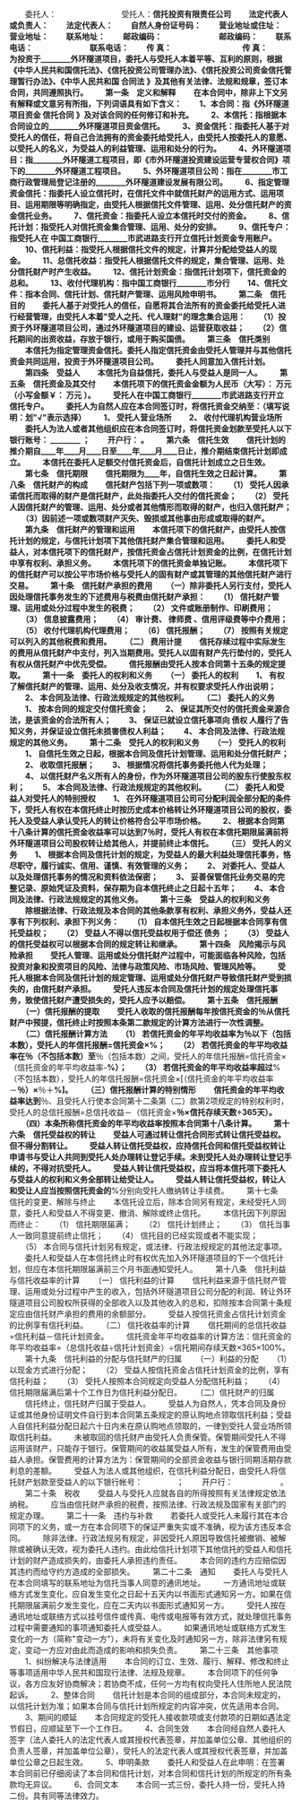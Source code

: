 
 


　　委托人：　　　　　　　　 受托人：________信托投资有限责任公司
　　法定代表人或负责人：　　 法定代表人：
　　自然人身份证号码：
　　营业地址或住址：　　　　 营业地址：
　　联系地址：
　　邮政编码：　　　　　　　 邮政编码：
　　联系电话：　　　　　　　 联系电话：
　　传 真：　　　　　　　　　传 真：　　
　　为投资于________外环隧道项目，委托人与受托人本着平等、互利的原则，根据《中华人民共和国信托法》、《信托投资公司管理办法》、《信托投资公司资金信托管理暂行办法》、《中华人民共和国
合同法
》及其他有关法律、法规和规章，签订本合同，共同遵照执行。
　　第一条　定义和解释
　　在本合同中，除非上下文另有解释或文意另有所指，下列词语具有如下含义：
　　1、本合同：指《________外环隧道项目资金
信托合同
》及对该合同的任何修订和补充。
　　2、本信托：指根据本合同设立的________外环隧道项目资金信托。
　　3、资金信托：指委托人基于对受托人的信任，将自己合法拥有的资金委托给受托人，由受托人按委托人的意愿、以受托人的名义，为受益人的利益管理、运用和处分的行为。
　　4、外环隧道项目：指________外环隧道工程项目，即《________市外环隧道投资建设运营专营权合同》项下的________外环隧道工程项目。
　　5、外环隧道项目公司：指在________市工商行政管理局登记注册的________外环隧道建设发展有限公司。
　　6、指定管理资金信托：指委托人设立信托时，在信托文件中就信托财产的运用方式、运用项目、运用期限等明确指定，由受托人根据信托文件管理、运用、处分信托财产的资金信托业务。
　　7、信托资金：指委托人设立本信托时交付的资金。
　　8、信托计划：指受托人对信托资金集合管理、运用、处分的安排。
　　9、信托专户：指受托人在 中国工商银行________市武进路支行开立信托计划资金专用账户。
　　10、信托利益：指受托人根据信托文件的规定，计算并分配给受益人的现金。
　　11、总信托收益：指受托人根据信托文件的规定，集合管理、运用、处分信托财产时产生收益。
　　12、信托计划资金：指信托计划项下，信托资金的总和。
　　13、收付代理机构：指中国工商银行________市分行
　　14、信托文件：指本合同、信托计划、信托财产管理、运用风险申明书。
　　第二条　信托目的
　　委托人基于对受托人的信任，自愿将其合法所有的资金委托给受托人进行经营管理，由受托人本着"受人之托、代人理财"的理念集合运用：
　　（1）投资于外环隧道项目公司，通过外环隧道项目的建设、运营获取收益；
　　（2）信托期间的出资收益，存放于银行，或用于购买国债。
　　第三条　信托类别
　　本信托为指定管理资金信托。委托人指定信托资金由受托人管理并与其他信托资金共同运用，投资于外环隧道项目公司。
　　委托人同意加入信托计划。
　　第四条　受益人
　　本信托为自益信托，委托人与受益人是同一人。
　　第五条　信托资金及其交付
　　本信托项下的信托资金金额为人民币（大写）： 万元（小写金额￥： 万元 ）。
　　受托人在中国工商银行________市武进路支行开立信托专户。
　　委托人为自然人应在本合同签订时，将信托资金交纳至：（填写说明：划"√"表示选择）
　　1、 受托人营业场所 
　　2、 收付代理机构营业场所 
　　委托人为法人或者其他组织应在本合同签订时，将信托资金划款至受托人以下银行账号： ________ ；
　　开户行：____________ 。
　　第六条　信托生效
　　信托计划的推介期自____年____月____日至____年____月____日止，推介期结束信托计划即成立。
　　本信托在委托人足额交付信托资金后，自信托计划成立之日生效。
　　第七条　信托期限
　　信托期限为____年，自信托生效之日起计算。
　　第八条　信托财产的构成
　　信托财产包括下列一项或数项：
　　（1） 受托人因承诺信托而取得的财产是信托财产，此处指委托人交付的信托资金；
　　（2） 受托人因信托财产的管理、运用、处分或者其他情形而取得的财产，也归入信托财产；
　　（3）因前述一项或数项财产灭失、毁损或其他事由形成或取得的财产。
　　第九条　信托财产的管理和运用
　　本信托项下的信托财产，由受托人按信托计划的规定，与信托计划项下其他信托财产集合管理和运用。
　　委托人和受益人，对本信托项下的信托财产，按信托资金占信托计划资金的比例，在信托计划中享有权利、承担义务。
　　本信托项下的信托资金单独记账。
　　本信托项下的信托财产可以按公平市场价格与受托人的固有财产或其管理的其他信托财产进行交易。
　　第十条　信托财产承担的费用
　　（一）除非委托人另行支付，受托人因处理信托事务发生的下述费用与税费由信托财产承担：
　　（1） 信托财产管理、运用或处分过程中发生的税费；
　　（2） 文件或账册制作、印刷费用；
　　（3） 信息披露费用；
　　（4） 审计费、
律师费
、信用评级费等中介费用；
　　（5） 收付代理机构代理费用；
　　（6） 信托报酬；
　　（7） 按照有关规定可以列入的其他税费和费用。
　　（二） 费用计提
　　信托存续过程中实际发生的费用从信托财产中支付，列入当期费用。受托人以固有财产先行垫付的，受托人有权从信托财产中优先受偿。
　　信托报酬由受托人按本合同第十五条的规定提取。
　　第十一条　委托人的权利和义务
　　（一） 委托人的权利
　　1、 有权了解信托财产的管理、运用、处分及收支情况，并有权要求受托人作出说明；
　　2、 本合同及法律、行政法规规定的其他权利。
　　（二） 委托人的义务
　　1、 按本合同的规定交付信托资金；
　　2、 保证其所交付的信托资金来源合法，是该资金的合法所有人；
　　3、 保证已就设立信托事项向
债权
人履行了告知义务，并保证设立信托未损害债权人利益；
　　4、 本合同及法律、行政法规规定的其他义务。
　　第十二条　受托人的权利和义务
　　（一） 受托人的权利
　　1、 自信托生效之日起，根据本合同及信托计划管理、运用和处分信托财产；
　　2、 收取信托报酬；
　　3、 根据情况将信托事务委托他人代为处理；
　　4、 以信托财产名义所有人的身份，作为外环隧道项目公司的股东行使股东权利；
　　5、 本合同及法律、行政法规规定的其他权利。
　　（二） 委托人和受益人对受托人的特别授权
　　1、 在外环隧道项目公司可分配利润全部分配的条件下，受托人有权在本信托终止时按历史成本价格转让外环隧道项目公司的股权，委托人及受益人承认受托人的转让价格符合公平市场价格。
　　2、 根据本合同第十八条计算的信托资金收益率可以达到7％时，受托人有权在本信托期限届满前将外环隧道项目公司股权转让给其他人，并提前终止本信托。
　　（三） 受托人的义务
　　1、 根据本合同及信托计划的规定，为受益人的最大利益处理信托事务，恪尽职守，履行诚实、信用、谨慎、有效管理的义务；
　　2、 对委托人、受益人以及处理信托事务的情况和资料依法保密；
　　3、 妥善保管信托业务交易的完整记录、原始凭证及资料，保存期为自本信托终止之日起十五年；
　　4、 本合同及法律、行政法规规定的其他义务。
　　第十三条　受益人的权利和义务
　　除根据法律、行政法规及本合同的其他条款享有权利、承担义务外，受益人还享有下列权利、承担下列义务：
　　（1） 自本信托生效之日起根据本合同享有信托受益权；
　　（2） 受益人不得以信托受益权用于偿还
债务
；
　　（3） 受益人的信托受益权可以根据本合同的规定转让和继承。
　　第十四条　风险揭示与风险承担
　　受托人管理、运用或处分信托财产过程中，可能面临各种风险，包括投资对象和投资项目的风险、法律与政策风险、市场风险、管理风险等。
　　受托人根据本合同及信托计划的规定管理、运用或处分信托财产导致信托财产受到损失的，由信托财产承担。
　　受托人违反本合同及信托计划的规定处理信托事务，致使信托财产遭受损失的，受托人应予以赔偿。
　　第十五条　信托报酬
　　（一）信托报酬的提取
　　受托人收取的信托报酬每年按信托资金的____％从信托财产中预提，信托终止时按照本条第二款规定的计算方法进行一次性调整。
　　（二）信托报酬计算方法
　　（1） 若信托资金的年平均收益率为____％以下（包括本数），受托人的年信托报酬=信托资金×____%；
　　（2） 若信托资金的年平均收益率在____％（不包括本数）至____％（包括本数）之间，受托人的年信托报酬=信托资金×（信托资金的年平均收益率-____%）；
　　（3） 若信托资金的年平均收益率超过____%（不包括本数），受托人的年信托报酬=信托资金×[（信托资金的年平均收益率－____％）×____％＋____%]。
　　（三）信托报酬计算的特别情形
　　信托资金的年平均收益率达到____％、且受托人行使本合同第十二条第（二）款第2项规定的特别权利时，受托人的总信托报酬=总信托收益－（信托资金×____％×信托存续天数÷365天）。
　　（四）本条所称信托资金的年平均收益率按照本合同第十八条计算。
　　第十六条　信托受益权的转让
　　受益人可通过转让信托合同形式转让信托受益权。但不得分割转让。
　　受益人转让信托受益权，应持信托合同和信托受益权转让申请书与受让人共同到受托人处办理转让登记手续。未到受托人处办理转让登记手续的，不得对抗受托人。
　　受益人转让信托受益权，应当将本信托项下委托人与受益人的权利和义务全部转让给受让人。
　　受益人转让信托受益权，转让人和受让人应当按照信托资金的____%分别向受托人缴纳转让手续费。
　　第十七条　信托的变更、解除与终止
　　本信托设立后，除本合同另有规定，未经受托人同意，委托人和受益人不得变更、撤消、解除或终止信托。
　　本信托因下列原因而终止：
　　（1） 信托期限届满；
　　（2） 信托计划终止；
　　（3） 信托当事人一致同意提前终止信托；
　　（4） 信托目的已经实现或者不能实现；
　　（5） 本合同与信托计划另有规定，或法律、行政法规规定的其他法定事项。
　　委托人和受益人在本信托终止时有权优先加入外环隧道项目的下一个信托计划，但应在本信托期限届满前三个月书面通知受托人。
　　第十八条　信托利益与信托收益率的计算
　　（一） 信托利益的计算
　　信托利益来源于信托财产管理、运用或处分过程中产生的收入，包括外环隧道项目公司分配的利润、转让外环隧道项目公司股权所获得的全部收入以及其他收入的总和，扣除按本合同第十条规定应由信托财产承担的费用的余额部分。
　　受益人按信托资金占信托计划资金的比例享有信托利益。
　　（二） 信托收益率的计算
　　信托期间的总信托收益=信托利益－信托计划资金。
　　信托资金年平均收益率的计算方法：信托资金的年平均收益率=（总信托收益÷信托计划资金）÷信托期间存续天数×365×100%。
　　第十九条　信托利益的分配与信托财产的归属
　　（一）利益的分配
　　（1） 以现金方式进行分配；
　　（2） 受益人按信托资金占信托计划资金的比例，享有信托利益；
　　（3） 受托人按照本合同规定向受益人分配信托利益；
　　（4） 信托期限届满后第十个工作日为信托利益分配日。
　　（二）信托财产的归属
　　信托终止，信托财产归属于受益人。
　　受益人为自然人，凭本合同及身份证或其他身份证明文件自行到本合同第五条规定的原认购地点领取信托利益；受益人自信托利益分配日起六十日内未在原认购地点领取的，一律到受托人营业场所领取信托利益。
　　未被取回的信托财产由受托人负责保管。保管期间受托人不得运用该财产，只能存于银行。保管期间的收益属受益人所有，发生的保管费用由受益人承担。保管费用的计算方法为：保管期间的全部资金收益与银行同期活期存款利息的差额。
　　受益人为法人或其他组织，在信托利益分配日，由受托人将信托财产划款至受益人的以下银行帐号：　　　　 ；
　　开户行：　　　　　　。
　　第二十条　税收
　　受益人与受托人应就各自的所得按照有关法律规定依法纳税。
　　应当由信托财产承担的税费，按照法律、行政法规及国家有关部门的规定办理。
　　第二十一条　违约与补救
　　若委托人或受托人未履行其在本合同项下的义务，或一方在本合同项下的保证严重失实或不准确，视为该方违反本合同。
　　除非法律、行政法规另有规定，非因受托人原因导致信托被撤销、被解除或被确认无效，视为委托人违约。由此给信托计划项下其他信托的受益人和信托计划的财产造成损失的，由委托人承担违约责任。
　　本合同的违约方应赔偿因其违约而给守约方造成的全部损失。
　　第二十二条　通知
　　委托人与受托人在本合同填写的联系地址为信托当事人同意的通讯地址。
　　一方通讯地址或联络方式发生变化，应自发生变化之日起十五天内以书面形式通知另一方。如果在信托期限届满前夕发生变化，应在二天内以书面形式通知另一方。
　　受托人按在通讯地址或联络方式以挂号信件或传真、电传或电报等有效方式，就处理信托事务过程中需要通知的事项通知委托人或受益人。
　　如果通讯地址或联络方式发生变化的一方（简称"变动一方"），未将有关变化及时通知另一方，除非法律另有规定，变动一方应对由此而造成的影响和损失负责。
　　第二十三条　其他事项
　　1、纠纷解决与法律适用
　　本合同的订立、生效、履行、解释、修改和终止等事项适用中华人民共和国现行法律、法规及规章。
　　本合同项下的任何争议，各方应友好协商解决；若协商不成，任何一方均有权向受托人住所地人民法院起诉。
　　2、整体合同
　　信托计划是本合同的组成部分，本合同未规定的，以信托计划为准；如果本合同与信托计划所规定的内容冲突，优先适用本合同。
　　3、期间的顺延
　　本合同规定的受托人接收款项或支付款项的日期如遇法定节假日，应顺延至下一个工作日。
　　4、合同生效
　　本合同经自然人委托人签字（法人委托人的法定代表人或其授权代表签章，并加盖单位公章、其他组织的负责人签章，并加盖单位公章），受托人的法定代表人或其授权代表签章，并加盖单位公章之日起生效。
　　5、申明条款
　　委托人和受益人在此申明：在签署本合同前已仔细阅读了本合同和信托计划，对本合同和信托计划的所规定的所有条款均无异议。
　　6、合同文本
　　本合同一式三份，委托人持一份，受托人持二份。具有同等法律效力。
　　
 


 

 
 
 
 
 
  


  
 

  


  


  
 
 
 
 

